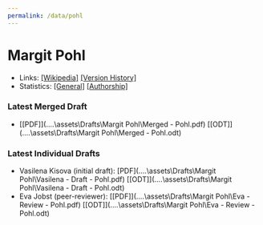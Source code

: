 ```yaml
---
permalink: /data/pohl
---
```


# Margit Pohl
- Links: [\[Wikipedia\]](https://de.wikipedia.org/wiki/Margit_Pohl) [\[Version History\]](https://de.wikipedia.org/w/index.php?title=Margit_Pohl&action=history)
- Statistics: [\[General\]](https://xtools.wmflabs.org/articleinfo/de.wikipedia.org/Margit%20Pohl) [\[Authorship\]](https://xtools.wmflabs.org/authorship/de.wikipedia.org/Margit%20Pohl/)

### Latest Merged Draft
- [\[PDF\]](..\..\assets\Drafts\Margit Pohl\Merged - Pohl.pdf) [\[ODT\]](..\..\assets\Drafts\Margit Pohl\Merged - Pohl.odt)

### Latest Individual Drafts
- Vasilena Kisova (initial draft): [PDF\](..\..\assets\Drafts\Margit Pohl\Vasilena - Draft - Pohl.pdf) [\[ODT\]](..\..\assets\Drafts\Margit Pohl\Vasilena - Draft - Pohl.odt)
- Eva Jobst (peer-reviewer): [\[PDF\]](..\..\assets\Drafts\Margit Pohl\Eva - Review - Pohl.pdf) [\[ODT\]](..\..\assets\Drafts\Margit Pohl\Eva - Review - Pohl.odt)
